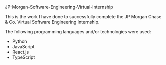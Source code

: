 JP-Morgan-Software-Engineering-Virtual-Internship

This is the work I have done to successfully complete the JP Morgan Chase & Co. Virtual Software Engineering Internship.

The following programming languages and/or technologies were used:
- Python
- JavaScript
- React.js
- TypeScript
